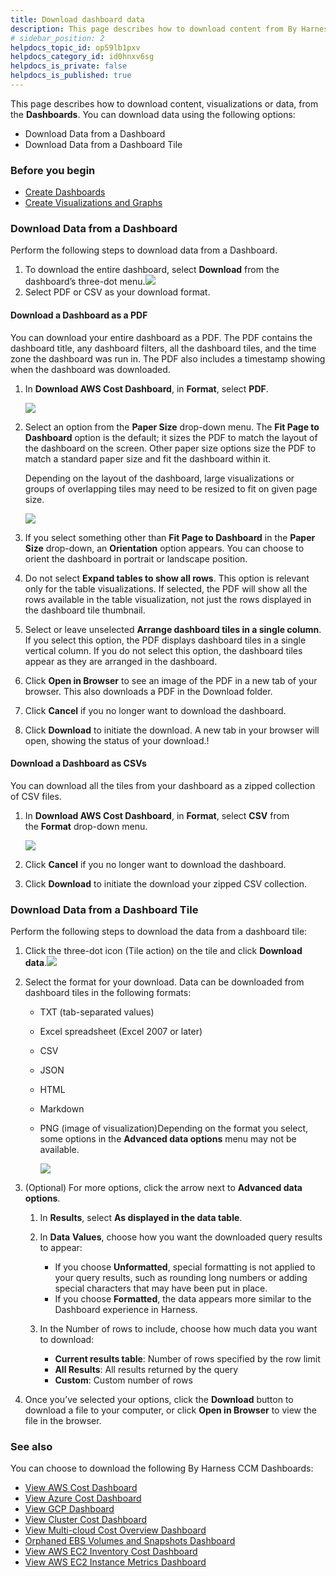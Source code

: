 ```yaml
---
title: Download dashboard data
description: This page describes how to download content from By Harness Dashboards.
# sidebar_position: 2
helpdocs_topic_id: op59lb1pxv
helpdocs_category_id: id0hnxv6sg
helpdocs_is_private: false
helpdocs_is_published: true
---
```


This page describes how to download content, visualizations or data, from the **Dashboards**. You can download data using the following options:

* Download Data from a Dashboard
* Download Data from a Dashboard Tile

### Before you begin

* [Create Dashboards](create-dashboards.md)
* [Create Visualizations and Graphs](create-visualizations-and-graphs.md)

### Download Data from a Dashboard

Perform the following steps to download data from a Dashboard.

1. To download the entire dashboard, select **Download** from the dashboard’s three-dot menu.![](./static/download-dashboard-data-20.png)
2. Select PDF or CSV as your download format.

#### Download a Dashboard as a PDF

You can download your entire dashboard as a PDF. The PDF contains the dashboard title, any dashboard filters, all the dashboard tiles, and the time zone the dashboard was run in. The PDF also includes a timestamp showing when the dashboard was downloaded.

1. In **Download AWS Cost Dashboard**, in **Format**, select **PDF**.
   
   ![](./static/download-dashboard-data-21.png)
   
2. Select an option from the **Paper Size** drop-down menu. The **Fit Page to Dashboard** option is the default; it sizes the PDF to match the layout of the dashboard on the screen. Other paper size options size the PDF to match a standard paper size and fit the dashboard within it.  
  
   Depending on the layout of the dashboard, large visualizations or groups of overlapping tiles may need to be resized to fit on given page size.

   ![](./static/download-dashboard-data-22.png)

3. If you select something other than **Fit Page to Dashboard** in the **Paper Size** drop-down, an **Orientation** option appears. You can choose to orient the dashboard in portrait or landscape position.
4. Do not select **Expand tables to show all rows**. This option is relevant only for the table visualizations. If selected, the PDF will show all the rows available in the table visualization, not just the rows displayed in the dashboard tile thumbnail.
5. Select or leave unselected **Arrange dashboard tiles in a single column**. If you select this option, the PDF displays dashboard tiles in a single vertical column. If you do not select this option, the dashboard tiles appear as they are arranged in the dashboard.
6. Click **Open in Browser** to see an image of the PDF in a new tab of your browser. This also downloads a PDF in the Download folder.
7. Click **Cancel** if you no longer want to download the dashboard.
8. Click **Download** to initiate the download. A new tab in your browser will open, showing the status of your download.!
   
    [](./static/download-dashboard-data-23.png)
    

#### Download a Dashboard as CSVs

You can download all the tiles from your dashboard as a zipped collection of CSV files. 

1. In **Download AWS Cost Dashboard**, in **Format**, select **CSV** from the **Format** drop-down menu.
   
   ![](./static/download-dashboard-data-24.png)
   
2. Click **Cancel** if you no longer want to download the dashboard.
3. Click **Download** to initiate the download your zipped CSV collection.

### Download Data from a Dashboard Tile

Perform the following steps to download the data from a dashboard tile:

1. Click the three-dot icon (Tile action) on the tile and click **Download data**.![](./static/download-dashboard-data-25.png)
2. Select the format for your download. Data can be downloaded from dashboard tiles in the following formats:
	* TXT (tab-separated values)
	* Excel spreadsheet (Excel 2007 or later)
	* CSV
	* JSON
	* HTML
	* Markdown
	* PNG (image of visualization)Depending on the format you select, some options in the **Advanced data options** menu may not be available.
  
      ![](./static/download-dashboard-data-26.png)
  
3. (Optional) For more options, click the arrow next to **Advanced data options**.
	1. In **Results**, select **As displayed in the data table**.
	2. In **Data** **Values**, choose how you want the downloaded query results to appear:  
	
		* If you choose **Unformatted**, special formatting is not applied to your query results, such as rounding long numbers or adding special characters that may have been put in place.
		* If you choose **Formatted**, the data appears more similar to the Dashboard experience in Harness.
	3. In the Number of rows to include, choose how much data you want to download:  
	
		* **Current results table**: Number of rows specified by the row limit
		* **All Results**: All results returned by the query
		* **Custom**: Custom number of rows
4. Once you’ve selected your options, click the **Download** button to download a file to your computer, or click **Open in Browser** to view the file in the browser.

### See also

You can choose to download the following By Harness CCM Dashboards:

* [View AWS Cost Dashboard](../../cloud-cost-management/3-use-ccm-cost-reporting/6-use-ccm-dashboards/aws-dashboard.md)
* [View Azure Cost Dashboard](../../cloud-cost-management/3-use-ccm-cost-reporting/6-use-ccm-dashboards/azure-cost-dashboard.md)
* [View GCP Dashboard](../../cloud-cost-management/3-use-ccm-cost-reporting/6-use-ccm-dashboards/gcp-dashboard.md)
* [View Cluster Cost Dashboard](../../cloud-cost-management/3-use-ccm-cost-reporting/6-use-ccm-dashboards/cluster-cost-dashboard.md)
* [View Multi-cloud Cost Overview Dashboard](../../cloud-cost-management/3-use-ccm-cost-reporting/6-use-ccm-dashboards/multi-cloud-cost-overview-dashboard.md)
* [Orphaned EBS Volumes and Snapshots Dashboard](../../cloud-cost-management/3-use-ccm-cost-reporting/6-use-ccm-dashboards/orphaned-ebs-volumes-and-snapshots-dashboard.md)
* [View AWS EC2 Inventory Cost Dashboard](../../cloud-cost-management/3-use-ccm-cost-reporting/6-use-ccm-dashboards/view-aws-ec-2-inventory-cost-dashboard.md)
* [View AWS EC2 Instance Metrics Dashboard](../../cloud-cost-management/3-use-ccm-cost-reporting/6-use-ccm-dashboards/view-aws-ec-2-instance-metrics.md)


